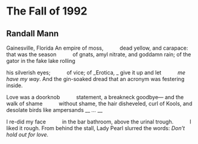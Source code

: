 # The Fall of 1992
## Randall Mann
Gainesville, Florida
An empire of moss,
          dead yellow, and carapace:
that was the season
          of gnats, amyl nitrate, and goddamn
rain; of the gator in the fake lake rolling

his silverish eyes;
          of vice; of _Erotica,
_
give it up and let
          _me have my way_. And the gin-soaked dread
that an acronym was festering inside.

Love was a doorknob
          statement, a breakneck goodbye—
and the walk of shame
          without shame, the hair disheveled, curl
of Kools, and desolate birds like ampersands __ _..._ __

I re-did my face
          in the bar bathroom, above
the urinal trough.
          I liked it rough. From behind the stall,
Lady Pearl slurred the words: _Don’t hold out for love._